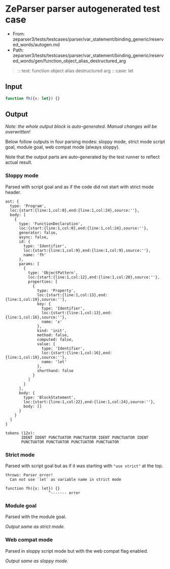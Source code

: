 # ZeParser parser autogenerated test case

- From: zeparser3/tests/testcases/parser/var_statement/binding_generic/reserved_words/autogen.md
- Path: zeparser3/tests/testcases/parser/var_statement/binding_generic/reserved_words/gen/function_object_alias_destructured_arg

> :: test: function object alias destructured arg
> :: case: let

## Input


`````js
function fh({x: let}) {}
`````

## Output

_Note: the whole output block is auto-generated. Manual changes will be overwritten!_

Below follow outputs in four parsing modes: sloppy mode, strict mode script goal, module goal, web compat mode (always sloppy).

Note that the output parts are auto-generated by the test runner to reflect actual result.

### Sloppy mode

Parsed with script goal and as if the code did not start with strict mode header.

`````
ast: {
  type: 'Program',
  loc:{start:{line:1,col:0},end:{line:1,col:24},source:''},
  body: [
    {
      type: 'FunctionDeclaration',
      loc:{start:{line:1,col:0},end:{line:1,col:24},source:''},
      generator: false,
      async: false,
      id: {
        type: 'Identifier',
        loc:{start:{line:1,col:9},end:{line:1,col:9},source:''},
        name: 'fh'
      },
      params: [
        {
          type: 'ObjectPattern',
          loc:{start:{line:1,col:12},end:{line:1,col:20},source:''},
          properties: [
            {
              type: 'Property',
              loc:{start:{line:1,col:13},end:{line:1,col:19},source:''},
              key: {
                type: 'Identifier',
                loc:{start:{line:1,col:13},end:{line:1,col:16},source:''},
                name: 'x'
              },
              kind: 'init',
              method: false,
              computed: false,
              value: {
                type: 'Identifier',
                loc:{start:{line:1,col:16},end:{line:1,col:19},source:''},
                name: 'let'
              },
              shorthand: false
            }
          ]
        }
      ],
      body: {
        type: 'BlockStatement',
        loc:{start:{line:1,col:22},end:{line:1,col:24},source:''},
        body: []
      }
    }
  ]
}

tokens (12x):
       IDENT IDENT PUNCTUATOR PUNCTUATOR IDENT PUNCTUATOR IDENT
       PUNCTUATOR PUNCTUATOR PUNCTUATOR PUNCTUATOR
`````

### Strict mode

Parsed with script goal but as if it was starting with `"use strict"` at the top.

`````
throws: Parser error!
  Can not use `let` as variable name in strict mode

function fh({x: let}) {}
                   ^------- error
`````


### Module goal

Parsed with the module goal.

_Output same as strict mode._

### Web compat mode

Parsed in sloppy script mode but with the web compat flag enabled.

_Output same as sloppy mode._
